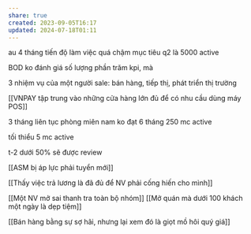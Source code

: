 ```yaml
---
share: true
created: 2023-09-05T16:17
updated: 2024-07-18T01:11
---
```

au 4 tháng tiến độ làm việc quá chậm
mục tiêu q2 là 5000 active

BOD ko đánh giá số lượng phần trăm kpi, mà 

3 nhiệm vụ của một người sale: bán hàng, tiếp thị, phát triển thị trường

[[VNPAY tập trung vào những cửa hàng lớn đủ để có nhu cầu dùng máy POS]]


3 tháng liên tục phòng miên nam ko đạt
6 tháng 250 mc active

tối thiểu 5 mc active

t-2 dưới 50% sẽ được review 

[[ASM bị áp lực phải tuyển mới]]


[[Thấy việc trả lương là đã đủ để NV phải cống hiến cho mình]]


[[Một NV mở sai thanh tra toàn bộ nhóm]]
[[Mở quán mà dưới 100 khách một ngày là dẹp tiệm]]


[[Bán hàng bằng sự sợ hãi, nhưng lại xem đó là giọt mồ hôi quý giá]]
